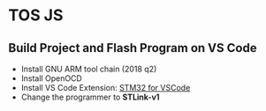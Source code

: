 # TOS JS

## Build Project and Flash Program on VS Code

- Install GNU ARM tool chain (2018 q2)
- Install OpenOCD
- Install VS Code Extension: [STM32 for VSCode](https://marketplace.visualstudio.com/items?itemName=bmd.stm32-for-vscode)
- Change the programmer to __STLink-v1__